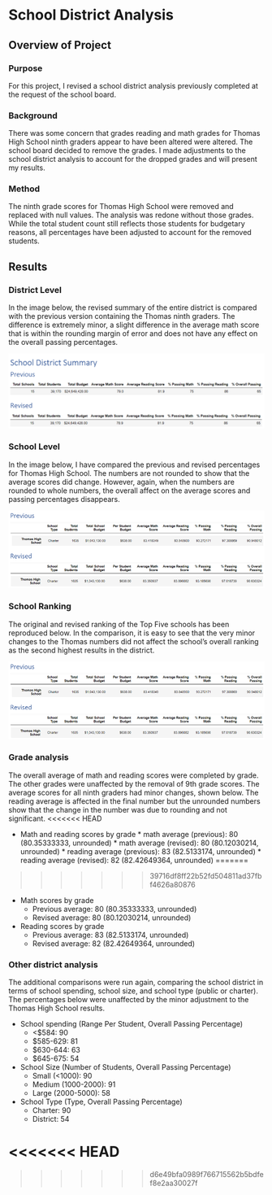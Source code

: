 # School District Analysis
## Overview of Project
### Purpose
For this project, I revised a school district analysis previously completed at the request of the school board.
### Background
There was some concern that grades reading and math grades for Thomas High School ninth graders appear to have been altered were altered. The school board decided to remove the grades. I made adjustments to the school district analysis to account for the dropped grades and will present my results.
### Method
The ninth grade scores for Thomas High School were removed and replaced with null values. The analysis was redone without those grades. While the total student count still reflects those students for budgetary reasons, all percentages have been adjusted to account for the removed students.
## Results
### District Level
In the image below, the revised summary of the entire district is compared with the previous version containing the Thomas ninth graders. The difference is extremely minor, a slight difference in the average math score that is within the rounding margin of error and does not have any effect on the overall passing percentages.

![SchoolDistrictSummary_compared]( https://github.com/DeliaDavila/School_District_Analysis/blob/main/Images/SchoolDistrictSummary_compared.png)


### School Level
In the image below, I have compared the previous and revised percentages for Thomas High School. The numbers are not rounded to show that the average scores did change. However, again, when the numbers are rounded to whole numbers, the overall affect on the average scores and passing percentages disappears.

![ThomasHS_compared.png]( https://github.com/DeliaDavila/School_District_Analysis/blob/main/Images/ThomasHS_compared.png)

### School Ranking
The original and revised ranking of the Top Five schools has been reproduced below. In the comparison, it is easy to see that the very minor changes to the Thomas numbers did not affect the school’s overall ranking as the second highest results in the district.

![ThomasHS_compared.png](https://github.com/DeliaDavila/School_District_Analysis/blob/main/Images/ThomasHS_compared.png)

### Grade analysis
The overall average of math and reading scores were completed by grade. The other grades were unaffected by the removal of 9th grade scores. The average scores for all ninth graders had minor changes, shown below. The reading average is affected in the final number but the unrounded numbers show that the change in the number was due to rounding and not significant.
<<<<<<< HEAD
* Math and reading scores by grade
        * math average (previous): 80 (80.35333333, unrounded)
        * math average (revised): 80 (80.12030214, unrounded)
        * reading average (previous): 83 (82.5133174, unrounded)
        * reading average (revised): 82 (82.42649364, unrounded)
=======
>>>>>>> 39716df8ff22b52fd504811ad37fbf4626a80876

* Math scores by grade
    * Previous average: 80 (80.35333333, unrounded)
    * Revised average: 80 (80.12030214, unrounded)
* Reading scores by grade
    * Previous average: 83 (82.5133174, unrounded)
    * Revised average: 82 (82.42649364, unrounded)

### Other district analysis 
The additional comparisons were run again, comparing the school district in terms of school spending, school size, and school type (public or charter). The percentages below were unaffected by the minor adjustment to the Thomas High School results. 

* School spending (Range Per Student, Overall Passing Percentage)
    * <$584: 90
    * $585-629: 81
    * $630-644: 63
    * $645-675: 54
* School Size (Number of Students, Overall Passing Percentage)
    * Small (<1000): 90
    * Medium (1000-2000): 91
    * Large (2000-5000): 58
* School Type (Type, Overall Passing Percentage)
    * Charter: 90
    * District: 54

<<<<<<< HEAD
=======

>>>>>>> d6e49bfa0989f766715562b5bdfef8e2aa30027f
